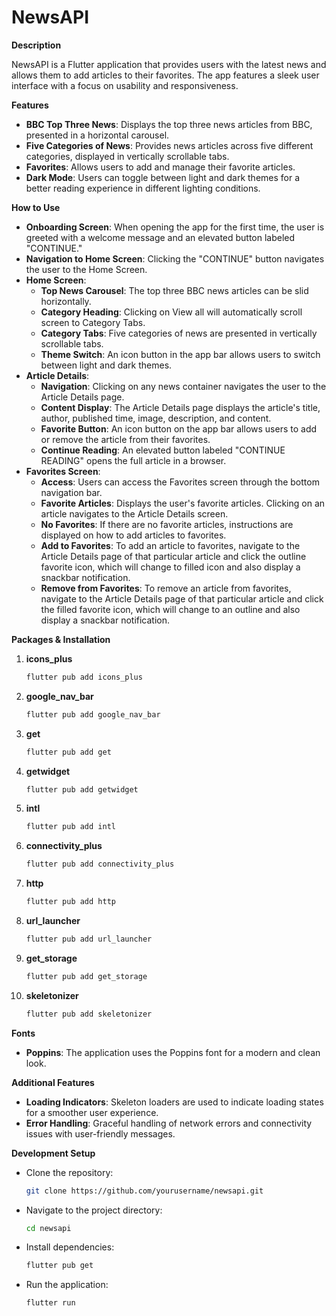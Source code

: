 # NewsAPI

**Description**

NewsAPI is a Flutter application that provides users with the latest news and allows them to add articles to their favorites. The app features a sleek user interface with a focus on usability and responsiveness.

**Features**

- **BBC Top Three News**: Displays the top three news articles from BBC, presented in a horizontal carousel.
- **Five Categories of News**: Provides news articles across five different categories, displayed in vertically scrollable tabs.
- **Favorites**: Allows users to add and manage their favorite articles.
- **Dark Mode**: Users can toggle between light and dark themes for a better reading experience in different lighting conditions.

**How to Use**

- **Onboarding Screen**: When opening the app for the first time, the user is greeted with a welcome message and an elevated button labeled "CONTINUE."
- **Navigation to Home Screen**: Clicking the "CONTINUE" button navigates the user to the Home Screen.
- **Home Screen**:
  - **Top News Carousel**: The top three BBC news articles can be slid horizontally.
  - **Category Heading**: Clicking on View all will automatically scroll screen to Category Tabs.
  - **Category Tabs**: Five categories of news are presented in vertically scrollable tabs.
  - **Theme Switch**: An icon button in the app bar allows users to switch between light and dark themes.
- **Article Details**:
  - **Navigation**: Clicking on any news container navigates the user to the Article Details page.
  - **Content Display**: The Article Details page displays the article's title, author, published time, image, description, and content.
  - **Favorite Button**: An icon button on the app bar allows users to add or remove the article from their favorites.
  - **Continue Reading**: An elevated button labeled "CONTINUE READING" opens the full article in a browser.
- **Favorites Screen**:
  - **Access**: Users can access the Favorites screen through the bottom navigation bar.
  - **Favorite Articles**: Displays the user's favorite articles. Clicking on an article navigates to the Article Details screen.
  - **No Favorites**: If there are no favorite articles, instructions are displayed on how to add articles to favorites.
  - **Add to Favorites**: To add an article to favorites, navigate to the Article Details page of that particular article and click the outline favorite icon, which will change to filled icon and also display a snackbar notification.
  - **Remove from Favorites**: To remove an article from favorites, navigate to the Article Details page of that particular article and click the filled favorite icon, which will change to an outline and also display a snackbar notification.

**Packages & Installation**

1. **icons_plus**
   ```bash
   flutter pub add icons_plus
   ```
2. **google_nav_bar**
   ```bash
   flutter pub add google_nav_bar
   ```
3. **get**
   ```bash
   flutter pub add get
   ```
4. **getwidget**
   ```bash
   flutter pub add getwidget
   ```
5. **intl**
   ```bash
   flutter pub add intl
   ```
6. **connectivity_plus**
   ```bash
   flutter pub add connectivity_plus
   ```
7. **http**
   ```bash
   flutter pub add http
   ```
8. **url_launcher**
   ```bash
   flutter pub add url_launcher
   ```
9. **get_storage**
   ```bash
   flutter pub add get_storage
   ```
10. **skeletonizer**
    ```bash
    flutter pub add skeletonizer
    ```

**Fonts**

- **Poppins**: The application uses the Poppins font for a modern and clean look.

**Additional Features**

- **Loading Indicators**: Skeleton loaders are used to indicate loading states for a smoother user experience.
- **Error Handling**: Graceful handling of network errors and connectivity issues with user-friendly messages.

**Development Setup**

- Clone the repository:
  ```bash
  git clone https://github.com/yourusername/newsapi.git
  ```
- Navigate to the project directory:
  ```bash
  cd newsapi
  ```
- Install dependencies:
  ```bash
  flutter pub get
  ```
- Run the application:
  ```bash
  flutter run
  ```
